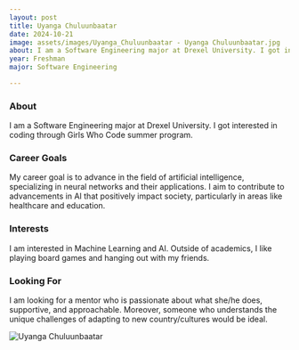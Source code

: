 ```yaml
---
layout: post
title: Uyanga Chuluunbaatar 
date: 2024-10-21
image: assets/images/Uyanga_Chuluunbaatar - Uyanga Chuluunbaatar.jpg
about: I am a Software Engineering major at Drexel University. I got interested in coding through Girls Who Code summer program. 
year: Freshman
major: Software Engineering

---
```


### About

I am a Software Engineering major at Drexel University. I got interested in coding through Girls Who Code summer program. 

### Career Goals

My career goal is to advance in the field of artificial intelligence, specializing in neural networks and their applications. I aim to contribute to advancements in AI that positively impact society, particularly in areas like healthcare and education.

### Interests

I am interested in Machine Learning and AI. Outside of academics, I like playing board games and hanging out with my friends. 

### Looking For

I am looking for a mentor who is passionate about what she/he does, supportive, and approachable. Moreover, someone who understands the unique challenges of adapting to new country/cultures would be ideal. 

<div class="text-center my-5">
    <img src="https://sase-drexel.github.io/mentorship-2024/assets/images/Uyanga_Chuluunbaatar - Uyanga Chuluunbaatar.jpg" alt="Uyanga Chuluunbaatar" class="rounded post-img" />
</div>
